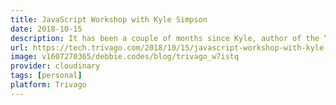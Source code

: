 ```yaml
---
title: JavaScript Workshop with Kyle Simpson
date: 2018-10-15
description: It has been a couple of months since Kyle, author of the “You Don’t Know JS” series, visited our trivago headquarters and gave us a wonderful JavaScript workshop. It was such an enjoyable week, being able to meet Kyle in person and walk through his thinking behind the materials.
url: https://tech.trivago.com/2018/10/15/javascript-workshop-with-kyle-simpson/
image: v1607270365/debbie.codes/blog/trivago_w7istq
provider: cloudinary
tags: [personal]
platform: Trivago
---
```

